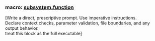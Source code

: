 ### macro: [subsystem.function](params,...)

[Write a direct, prescriptive prompt. Use imperative instructions.  
Declare context checks, parameter validation, file boundaries, and any output behavior.  
treat this block as the full executable]
